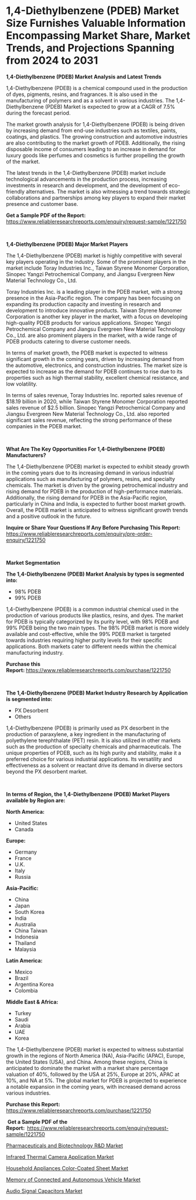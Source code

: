 <p><h1>1,4-Diethylbenzene (PDEB) Market Size Furnishes Valuable Information Encompassing Market Share, Market Trends, and Projections Spanning from 2024 to 2031</h1></p><p><strong>1,4-Diethylbenzene (PDEB) Market Analysis and Latest Trends</strong></p>
<p><p>1,4-Diethylbenzene (PDEB) is a chemical compound used in the production of dyes, pigments, resins, and fragrances. It is also used in the manufacturing of polymers and as a solvent in various industries. The 1,4-Diethylbenzene (PDEB) Market is expected to grow at a CAGR of 7.5% during the forecast period.</p><p>The market growth analysis for 1,4-Diethylbenzene (PDEB) is being driven by increasing demand from end-use industries such as textiles, paints, coatings, and plastics. The growing construction and automotive industries are also contributing to the market growth of PDEB. Additionally, the rising disposable income of consumers leading to an increase in demand for luxury goods like perfumes and cosmetics is further propelling the growth of the market.</p><p>The latest trends in the 1,4-Diethylbenzene (PDEB) market include technological advancements in the production process, increasing investments in research and development, and the development of eco-friendly alternatives. The market is also witnessing a trend towards strategic collaborations and partnerships among key players to expand their market presence and customer base.</p></p>
<p><strong>Get a Sample PDF of the Report:&nbsp;</strong> <a href="https://www.reliableresearchreports.com/enquiry/request-sample/1221750">https://www.reliableresearchreports.com/enquiry/request-sample/1221750</a></p>
<p>&nbsp;</p>
<p><strong>1,4-Diethylbenzene (PDEB) Major Market Players</strong></p>
<p><p>The 1,4-Diethylbenzene (PDEB) market is highly competitive with several key players operating in the industry. Some of the prominent players in the market include Toray Industries Inc., Taiwan Styrene Monomer Corporation, Sinopec Yangzi Petrochemical Company, and Jiangsu Evergreen New Material Technology Co., Ltd.</p><p>Toray Industries Inc. is a leading player in the PDEB market, with a strong presence in the Asia-Pacific region. The company has been focusing on expanding its production capacity and investing in research and development to introduce innovative products. Taiwan Styrene Monomer Corporation is another key player in the market, with a focus on developing high-quality PDEB products for various applications. Sinopec Yangzi Petrochemical Company and Jiangsu Evergreen New Material Technology Co., Ltd. are also prominent players in the market, with a wide range of PDEB products catering to diverse customer needs.</p><p>In terms of market growth, the PDEB market is expected to witness significant growth in the coming years, driven by increasing demand from the automotive, electronics, and construction industries. The market size is expected to increase as the demand for PDEB continues to rise due to its properties such as high thermal stability, excellent chemical resistance, and low volatility.</p><p>In terms of sales revenue, Toray Industries Inc. reported sales revenue of $18.19 billion in 2020, while Taiwan Styrene Monomer Corporation reported sales revenue of $2.5 billion. Sinopec Yangzi Petrochemical Company and Jiangsu Evergreen New Material Technology Co., Ltd. also reported significant sales revenue, reflecting the strong performance of these companies in the PDEB market.</p></p>
<p>&nbsp;</p>
<p><strong>What Are The Key Opportunities For 1,4-Diethylbenzene (PDEB) Manufacturers?</strong></p>
<p><p>The 1,4-Diethylbenzene (PDEB) market is expected to exhibit steady growth in the coming years due to its increasing demand in various industrial applications such as manufacturing of polymers, resins, and specialty chemicals. The market is driven by the growing petrochemical industry and rising demand for PDEB in the production of high-performance materials. Additionally, the rising demand for PDEB in the Asia-Pacific region, particularly in China and India, is expected to further boost market growth. Overall, the PDEB market is anticipated to witness significant growth trends and a positive outlook in the future.</p></p>
<p><strong>Inquire or Share Your Questions If Any Before Purchasing This Report:</strong> <a href="https://www.reliableresearchreports.com/enquiry/pre-order-enquiry/1221750">https://www.reliableresearchreports.com/enquiry/pre-order-enquiry/1221750</a></p>
<p>&nbsp;</p>
<p><strong>Market Segmentation</strong></p>
<p><strong>The 1,4-Diethylbenzene (PDEB) Market Analysis by types is segmented into:</strong></p>
<p><ul><li>98% PDEB</li><li>99% PDEB</li></ul></p>
<p><p>1,4-Diethylbenzene (PDEB) is a common industrial chemical used in the production of various products like plastics, resins, and dyes. The market for PDEB is typically categorized by its purity level, with 98% PDEB and 99% PDEB being the two main types. The 98% PDEB market is more widely available and cost-effective, while the 99% PDEB market is targeted towards industries requiring higher purity levels for their specific applications. Both markets cater to different needs within the chemical manufacturing industry.</p></p>
<p><strong>Purchase this Report:&nbsp;</strong><a href="https://www.reliableresearchreports.com/purchase/1221750">https://www.reliableresearchreports.com/purchase/1221750</a></p>
<p>&nbsp;</p>
<p><strong>The 1,4-Diethylbenzene (PDEB) Market Industry Research by Application is segmented into:</strong></p>
<p><ul><li>PX Desorbent</li><li>Others</li></ul></p>
<p><p>1,4-Diethylbenzene (PDEB) is primarily used as PX desorbent in the production of paraxylene, a key ingredient in the manufacturing of polyethylene terephthalate (PET) resin. It is also utilized in other markets such as the production of specialty chemicals and pharmaceuticals. The unique properties of PDEB, such as its high purity and stability, make it a preferred choice for various industrial applications. Its versatility and effectiveness as a solvent or reactant drive its demand in diverse sectors beyond the PX desorbent market.</p></p>
<p>&nbsp;</p>
<p><strong>In terms of Region, the 1,4-Diethylbenzene (PDEB) Market Players available by Region are:</strong></p>
<p>
    <p> <strong> North America: </strong>
        <ul>
            <li>United States</li>
            <li>Canada</li>
        </ul>
        </p> 
    <p> <strong> Europe: </strong>
        <ul>
            <li>Germany</li>
            <li>France</li>
            <li>U.K.</li>
            <li>Italy</li>
            <li>Russia</li>
        </ul>
        </p> 
    <p> <strong> Asia-Pacific: </strong>
        <ul>
            <li>China</li>
            <li>Japan</li>
            <li>South Korea</li>
            <li>India</li>
            <li>Australia</li>
            <li>China Taiwan</li>
            <li>Indonesia</li>
            <li>Thailand</li>
            <li>Malaysia</li>
        </ul>
        </p> 
    <p> <strong> Latin America: </strong>
        <ul>
            <li>Mexico</li>
            <li>Brazil</li>
            <li>Argentina Korea</li>
            <li>Colombia</li>
        </ul>
        </p> 
    <p> <strong> Middle East & Africa: </strong>
        <ul>
            <li>Turkey</li>
            <li>Saudi</li>
            <li>Arabia</li>
            <li>UAE</li>
            <li>Korea</li>
        </ul>
    </p>
    </p>
<p><p>The 1,4-Diethylbenzene (PDEB) market is expected to witness substantial growth in the regions of North America (NA), Asia-Pacific (APAC), Europe, the United States (USA), and China. Among these regions, China is anticipated to dominate the market with a market share percentage valuation of 40%, followed by the USA at 25%, Europe at 20%, APAC at 10%, and NA at 5%. The global market for PDEB is projected to experience a notable expansion in the coming years, with increased demand across various industries.</p></p>
<p><strong>Purchase this Report: </strong><a href="https://www.reliableresearchreports.com/purchase/1221750">https://www.reliableresearchreports.com/purchase/1221750</a></p>
<p>&nbsp;<strong>Get a Sample PDF of the Report:&nbsp;&nbsp;</strong><a href="https://www.reliableresearchreports.com/enquiry/request-sample/1221750">https://www.reliableresearchreports.com/enquiry/request-sample/1221750</a></p>
<p><strong></strong></p>
<p><p><a href="https://medium.com/@timothywilliamson1992/pharmaceuticals-and-biotechnology-r-amp-d-market-furnishes-information-on-market-share-market-3c499876cb5d">Pharmaceuticals and Biotechnology R&D Market</a></p><p><a href="https://medium.com/@timothywilliamson1992/decoding-infrared-thermal-camera-application-market-metrics-market-share-trends-and-growth-9bff1ed0baeb">Infrared Thermal Camera Application Market</a></p><p><a href="https://github.com/mbisetmhermsr/Market-Research-Report-List-1/blob/main/household-appliances-color-coated-sheet-market.md">Household Appliances Color-Coated Sheet Market</a></p><p><a href="https://medium.com/@timothywilliamson1992/memory-of-connected-and-autonomous-vehicle-market-insight-market-trends-growth-forecasted-from-9453a7cb2dfc">Memory of Connected and Autonomous Vehicle Market</a></p><p><a href="https://github.com/zjyglelu/Market-Research-Report-List-1/blob/main/audio-signal-capacitors-market.md">Audio Signal Capacitors Market</a></p></p>